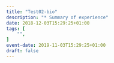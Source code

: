```yaml
---
title: "Test02-bio"
description: "* Summary of experience"
date: 2018-12-03T15:29:25+01:00
tags: [
    "",
]
event-date: 2019-11-03T15:29:25+01:00
draft: false
---
```


